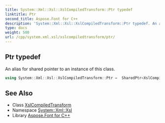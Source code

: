 ```yaml
---
title: System::Xml::Xsl::XslCompiledTransform::Ptr typedef
linktitle: Ptr
second_title: Aspose.Font for C++
description: 'System::Xml::Xsl::XslCompiledTransform::Ptr typedef. An alias for shared pointer to an instance of this class in C++.'
type: docs
weight: 500
url: /cpp/system.xml.xsl/xslcompiledtransform/ptr/
---
```

## Ptr typedef


An alias for shared pointer to an instance of this class.

```cpp
using System::Xml::Xsl::XslCompiledTransform::Ptr =  SharedPtr<XslCompiledTransform>
```

## See Also

* Class [XslCompiledTransform](../)
* Namespace [System::Xml::Xsl](../../)
* Library [Aspose.Font for C++](../../../)
